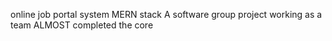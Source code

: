 online job portal system MERN stack
A software group project
working as a team
ALMOST completed the core
